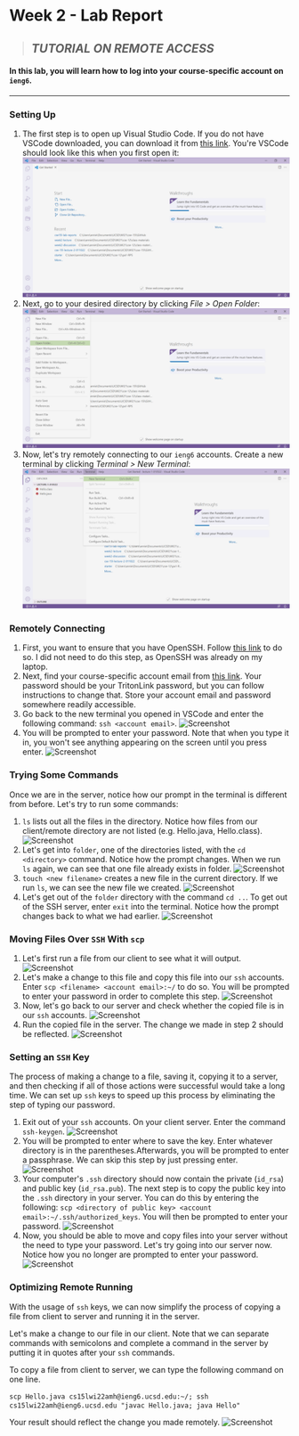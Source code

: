 # Week 2 - Lab Report
> ## ***TUTORIAL ON REMOTE ACCESS***
#### In this lab, you will learn how to log into your course-specific account on `ieng6`.
---
### **Setting Up**
1. The first step is to open up Visual Studio Code. If you do not have VSCode downloaded, you can download it from [this link](https://code.visualstudio.com/). You're VSCode should look like this when you first open it:
![Screenshot](labreport1-screenshots/labreport1-1.1.png)
2. Next, go to your desired directory by clicking *File > Open Folder*:
![Screenshot](labreport1-screenshots/labreport1-1.2.png)
3. Now, let's try remotely connecting to our `ieng6` accounts. Create a new terminal by clicking *Terminal > New Terminal*:
![Screenshot](labreport1-screenshots/labreport1-1.3.png)

### **Remotely Connecting**
1. First, you want to ensure that you have OpenSSH. Follow [this link](https://docs.microsoft.com/en-us/windows-server/administration/openssh/openssh_install_firstuse) to do so. I did not need to do this step, as OpenSSH was already on my laptop.
2. Next, find your course-specific account email from [this link](https://sdacs.ucsd.edu/~icc/index.php). Your password should be your TritonLink password, but you can follow instructions to change that. Store your account email and password somewhere readily accessible.
3. Go back to the new terminal you opened in VSCode and enter the following command: 
```ssh <account email>```.
![Screenshot](labreport1-screenshots/labreport1-2.3.png)
4. You will be prompted to enter your password. Note that when you type it in, you won't see anything appearing on the screen until you press enter.
![Screenshot](labreport1-screenshots/labreport1-2.4.png)

### **Trying Some Commands**
Once we are in the server, notice how our prompt in the terminal is different from before. Let's try to run some commands:
1. `ls` lists out all the files in the directory. Notice how files from our client/remote directory are not listed (e.g. Hello.java, Hello.class).
![Screenshot](labreport1-screenshots/labreport1-3.1.png)
2. Let's get into `folder`, one of the directories listed, with the `cd <directory>` command. Notice how the prompt changes. When we run `ls` again, we can see that one file already exists in folder.
![Screenshot](labreport1-screenshots/labreport1-3.2.png)
3. `touch <new filename>` creates a new file in the current directory. If we run `ls`, we can see the new file we created.
![Screenshot](labreport1-screenshots/labreport1-3.3.png)
4. Let's get out of the `folder` directory with the command `cd ..`. To get out of the SSH server, enter `exit` into the terminal. Notice how the prompt changes back to what we had earlier.
![Screenshot](labreport1-screenshots/labreport1-3.4.png)

### **Moving Files Over `SSH` With `scp`**
1. Let's first run a file from our client to see what it will output.
![Screenshot](labreport1-screenshots/labreport1-4.1.png)
2. Let's make a change to this file and copy this file into our `ssh` accounts. Enter `scp <filename> <account email>:~/` to do so. You will be prompted to enter your password in order to complete this step.
![Screenshot](labreport1-screenshots/labreport1-4.2.png)
3. Now, let's go back to our server and check whether the copied file is in our `ssh` accounts. 
![Screenshot](labreport1-screenshots/labreport1-4.3.png)
4. Run the copied file in the server. The change we made in step 2 should be reflected.
![Screenshot](labreport1-screenshots/labreport1-4.4.png)

### **Setting an `SSH` Key**
The process of making a change to a file, saving it, copying it to a server, and then checking if all of those actions were successful would take a long time. We can set up `ssh` keys to speed up this process by eliminating the step of typing our password.
1. Exit out of your `ssh` accounts. On your client server. Enter the command `ssh-keygen`.
![Screenshot](labreport1-screenshots/labreport1-5.1.png)
2. You will be prompted to enter where to save the key. Enter whatever directory is in the parentheses.Afterwards, you will be prompted to enter a passphrase. We can skip this step by just pressing enter.
![Screenshot](labreport1-screenshots/labreport1-5.2.png)
3. Your computer's `.ssh` directory should now contain the private (`id_rsa`) and public key (`id_rsa.pub`). The next step is to copy the public key into the `.ssh` directory in your server. You can do this by entering the following: `scp <directory of public key> <account email>:~/.ssh/authorized_keys`. You will then be prompted to enter your password.
![Screenshot](labreport1-screenshots/labreport1-5.3.png)
4. Now, you should be able to move and copy files into your server without the need to type your password. Let's try going into our server now. Notice how you no longer are prompted to enter your password.
![Screenshot](labreport1-screenshots/labreport1-5.4.png)

### **Optimizing Remote Running**
With the usage of `ssh` keys, we can now simplify the process of copying a file from client to server and running it in the server.

Let's make a change to our file in our client. Note that we can separate commands with semicolons and complete a command in the server by putting it in quotes after your `ssh` commands.

To copy a file from client to server, we can type the following command on one line.
```
scp Hello.java cs15lwi22amh@ieng6.ucsd.edu:~/; ssh cs15lwi22amh@ieng6.ucsd.edu "javac Hello.java; java Hello"
```
Your result should reflect the change you made remotely.
![Screenshot](labreport1-screenshots/labreport1-6.png)